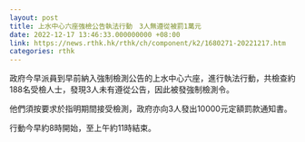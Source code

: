 ```yaml
---
layout: post
title: 上水中心六座強檢公告執法行動　3人無遵從被罰1萬元
date: 2022-12-17 13:46:33.000000000 +08:00
link: https://news.rthk.hk/rthk/ch/component/k2/1680271-20221217.htm
categories: rthk
---
```


政府今早派員到早前納入強制檢測公告的上水中心六座，進行執法行動，共檢查約188名受檢人士，發現3人未有遵從公告，因此被發強制檢測令。

他們須按要求於指明期間接受檢測，政府亦向3人發出10000元定額罰款通知書。

行動今早約8時開始，至上午約11時結束。
